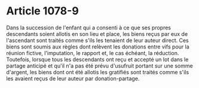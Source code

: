 # Article 1078-9

Dans la succession de l'enfant qui a consenti à ce que ses propres descendants soient allotis en son lieu et place, les biens reçus par eux de l'ascendant sont traités comme s'ils les tenaient de leur auteur direct.   Ces biens sont soumis aux règles dont relèvent les donations entre vifs pour la réunion fictive, l'imputation, le rapport et, le cas échéant, la réduction.   Toutefois, lorsque tous les descendants ont reçu et accepté un lot dans le partage anticipé et qu'il n'a pas été prévu d'usufruit portant sur une somme d'argent, les biens dont ont été allotis les gratifiés sont traités comme s'ils les avaient reçus de leur auteur par donation-partage.